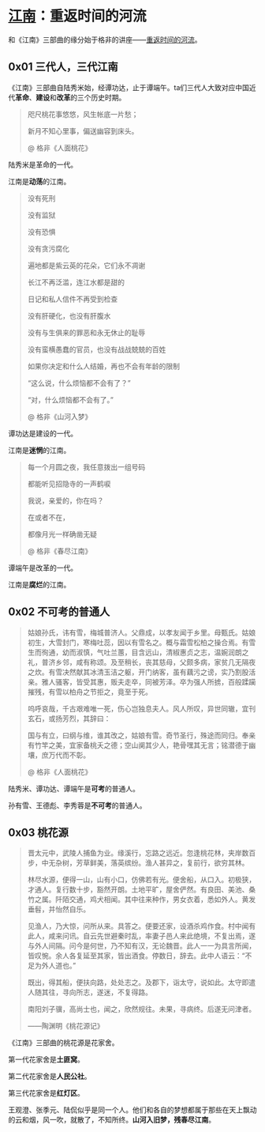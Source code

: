 # [江南](https://book.douban.com/subject/34461199/)：重返时间的河流

和《江南》三部曲的缘分始于格非的讲座——[重返时间的河流](https://www.xuetangx.com/course/THU04011000334/5881387)。

## 0x01 三代人，三代江南

《江南》三部曲自陆秀米始，经谭功达，止于谭端午。ta们三代人大致对应中国近代**革命**、**建设**和**改革**的三个历史时期。

> 咫尺桃花事悠悠，风生帐底一片愁；
>
> 新月不知心里事，偏送幽容到床头。
>
> @ 格非《人面桃花》

陆秀米是革命的一代。

江南是**动荡**的江南。

> 没有死刑
>
> 没有监狱
>
> 没有恐惧
>
> 没有贪污腐化
>
> 遍地都是紫云英的花朵，它们永不凋谢
>
> 长江不再泛滥，连江水都是甜的
>
> 日记和私人信件不再受到检查
>
> 没有肝硬化，也没有肝腹水
>
> 没有与生俱来的罪恶和永无休止的耻辱
>
> 没有蛮横愚蠢的官员，也没有战战兢兢的百姓
>
> 如果你决定和什么人结婚，再也不会有年龄的限制
>
> “这么说，什么烦恼都不会有了？”
>
> “对，什么烦恼都不会有了。”
>
> @ 格非《山河入梦》

谭功达是建设的一代。

江南是**迷惘**的江南。

> 每一个月圆之夜，我任意拨出一组号码
>
> 都能听见招隐寺的一声鹤唳
>
> 我说，亲爱的，你在吗？
>
> 在或者不在，
>
> 都像月光一样确凿无疑
>
> @ 格非《春尽江南》

谭端午是改革的一代。

江南是**腐烂**的江南。

## 0x02 不可考的普通人

> 姑娘孙氏，讳有雪，梅城普济人。父鼎成，以孝友闻于乡里。母甄氏。姑娘初生，大雪封门，寒梅吐蕊，因以有雪名之。概与霜雪松柏之操合焉。有雪生而徇通，幼而淑慎，气吐兰蕙，目含远山，清椒惠贞之志，温婉润朗之礼，普济乡邻，咸有称颂。及至稍长，丧其慈母，父颇多病，家贫几无隔夜之炊。有雪决然献其冰清玉洁之躯，开门纳客，虽有藕污之谤，实乃割股活亲。雅人骚客，皆受其惠，贩夫走卒，同被芳泽。卒为强人所掳，百般蹂躏摧残，有雪以柏舟之节拒之，竟至于死。
>
> 呜呼哀哉，千古艰难唯一死，伤心岂独息夫人。风人所叹，异世同辙，宜刊玄石，或扬芳烈，其辞曰：
>
> 国与有立，曰纲与维，谁其改之，姑娘有雪。奇节圣行，殊途而同归。奉亲有竹竿之美，宜家备桃夭之德；空山阒其少人，艳骨嘿其无言；铭潜德于幽壤，庶万代而不彰。
>
> @ 格非《人面桃花》

陆秀米、谭功达、谭端午是**可考**的普通人。

孙有雪、王德彪、李秀蓉是**不可考**的普通人。

## 0x03 桃花源

> 晋太元中，武陵人捕鱼为业。缘溪行，忘路之远近。忽逢桃花林，夹岸数百步，中无杂树，芳草鲜美，落英缤纷。渔人甚异之，复前行，欲穷其林。
>
> 林尽水源，便得一山，山有小口，仿佛若有光。便舍船，从口入。初极狭，才通人。复行数十步，豁然开朗。土地平旷，屋舍俨然。有良田、美池、桑竹之属。阡陌交通，鸡犬相闻。其中往来种作，男女衣着，悉如外人。黄发垂髫，并怡然自乐。
>
> 见渔人，乃大惊，问所从来。具答之。便要还家，设酒杀鸡作食。村中闻有此人，咸来问讯。自云先世避秦时乱，率妻子邑人来此绝境，不复出焉，遂与外人间隔。问今是何世，乃不知有汉，无论魏晋。此人一一为具言所闻，皆叹惋。余人各复延至其家，皆出酒食。停数日，辞去。此中人语云：“不足为外人道也。”
>
> 既出，得其船，便扶向路，处处志之。及郡下，诣太守，说如此。太守即遣人随其往，寻向所志，遂迷，不复得路。
>
> 南阳刘子骥，高尚士也，闻之，欣然规往。未果，寻病终。后遂无问津者。
>
> ——陶渊明《桃花源记》

《江南》三部曲的桃花源是花家舍。

第一代花家舍是**土匪窝**。

第二代花家舍是**人民公社**。

第三代花家舍是**红灯区**。

王观澄、张季元、陆侃似乎是同一个人。他们和各自的梦想都属于那些在天上飘动的云和烟，风一吹，就散了，不知所终。**山河入旧梦，残春尽江南**。
